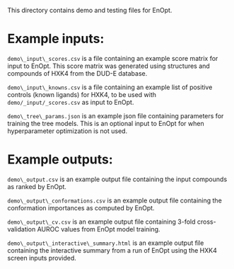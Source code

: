 This directory contains demo and testing files for EnOpt.

# Example inputs:
`demo\_input\_scores.csv` is a file containing an example score matrix for input to EnOpt.
This score matrix was generated using structures and compounds of HXK4 from the DUD-E database.

`demo\_input\_knowns.csv` is a file containing an example list of positive controls (known ligands) for HXK4,
to be used with `demo/_input/_scores.csv` as input to EnOpt.

`demo\_tree\_params.json` is an example json file containing parameters for training the tree models. This is an
optional input to EnOpt for when hyperparameter optimization is not used.

# Example outputs:
`demo\_output.csv` is an example output file containing the input compounds as ranked by EnOpt.

`demo\_output\_conformations.csv` is an example output file containing the conformation importances as computed by EnOpt.

`demo\_output\_cv.csv` is an example output file containing 3-fold cross-validation AUROC values from EnOpt model training.

`demo\_output\_interactive\_summary.html` is an example output file containing the interactive summary from a run of EnOpt using the 
HXK4 screen inputs provided.

